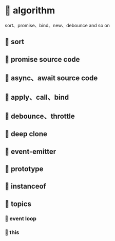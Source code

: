 # 🍛 algorithm

sort、promise、bind、new、debounce and so on

## 🍖 sort

## 🦴 promise source code

## 🍗 async、await source code

## 🍗 apply、call、bind

## 🍗 debounce、throttle

## 🍗 deep clone

## 🍗 event-emitter

## 🍗 prototype

## 🍗 instanceof

## 🥘 topics

### 🧀 event loop

### 🥞 this
